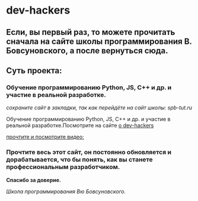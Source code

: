# dev-hackers

## Если, вы первый раз, то можете прочитать сначала на сайте школы программирования В. Бовсуновского, а после вернуться сюда.

## Суть проекта:

### Обучение программированию Python, JS, C++ и др. и участие в реальной разработке.

*сохраните сайт в закладки, так как перейдёте на сайт школы: spb-tut.ru*

Обучение программированию Python, JS, C++ и др. и участие в реальной разработке.Посмотрите на сайте [о dev-hackers](https://spb-tut.ru/programming_school/embed-artificial-intelligence-everywhere/)

[прочтите и посмотрите видео:](https://spb-tut.ru/programming_school/where-to-begin-dev-hackers/)

### Прочтите весь этот сайт, он постоянно обновляется и дорабатывается, что бы понять, как вы станете профессиональным разработчиком.

**Спасибо за доверие.**

*Школа программирования Вю Бовсуновского.*